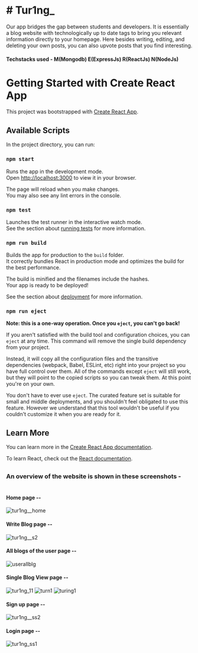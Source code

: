 <h1># Tur1ng_</h1>

Our app bridges the gap between students and developers. It is essentially a blog website with technologically up to date tags to bring you relevant information directly to your homepage. Here besides writing, editing, and deleting your own posts, you can also upvote posts that you find interesting.
#### Techstacks used - M(Mongodb) E(ExpressJs) R(ReactJs) N(NodeJs)

# Getting Started with Create React App

This project was bootstrapped with [Create React App](https://github.com/facebook/create-react-app).

## Available Scripts

In the project directory, you can run:

### `npm start`

Runs the app in the development mode.\
Open [http://localhost:3000](http://localhost:3000) to view it in your browser.

The page will reload when you make changes.\
You may also see any lint errors in the console.

### `npm test`

Launches the test runner in the interactive watch mode.\
See the section about [running tests](https://facebook.github.io/create-react-app/docs/running-tests) for more information.

### `npm run build`

Builds the app for production to the `build` folder.\
It correctly bundles React in production mode and optimizes the build for the best performance.

The build is minified and the filenames include the hashes.\
Your app is ready to be deployed!

See the section about [deployment](https://facebook.github.io/create-react-app/docs/deployment) for more information.

### `npm run eject`

**Note: this is a one-way operation. Once you `eject`, you can't go back!**

If you aren't satisfied with the build tool and configuration choices, you can `eject` at any time. This command will remove the single build dependency from your project.

Instead, it will copy all the configuration files and the transitive dependencies (webpack, Babel, ESLint, etc) right into your project so you have full control over them. All of the commands except `eject` will still work, but they will point to the copied scripts so you can tweak them. At this point you're on your own.

You don't have to ever use `eject`. The curated feature set is suitable for small and middle deployments, and you shouldn't feel obligated to use this feature. However we understand that this tool wouldn't be useful if you couldn't customize it when you are ready for it.

## Learn More

You can learn more in the [Create React App documentation](https://facebook.github.io/create-react-app/docs/getting-started).

To learn React, check out the [React documentation](https://reactjs.org/).
##
### An overview of the website is shown in these screenshots - 
#
#### Home page --
![tur1ng__home](https://user-images.githubusercontent.com/95478617/217651292-61b27656-2083-446e-9c33-6fce0c9d6e1b.png)
#### Write Blog page --
![tur1ng__s2](https://user-images.githubusercontent.com/95478617/216022863-0bcecbfb-d8b6-4748-a3d3-48caffaf492f.png)
#### All blogs of the user page -- 
![userallblg](https://user-images.githubusercontent.com/95478617/216805020-e79db92a-6710-46f1-af6b-6f0a9040bb55.png)
#### Single Blog View page --
![tur1ng_11](https://user-images.githubusercontent.com/95478617/216805007-b41f2efe-3cee-4ba5-91ef-ad59a97f3b32.png)
![turn1](https://user-images.githubusercontent.com/95478617/216805009-bc19c07e-6992-420a-906e-90c6d691a5f0.png)
![turing1](https://user-images.githubusercontent.com/95478617/216805012-2508f769-7b3d-48ee-9397-e09c771b3d92.png)

#### Sign up page --
![tur1ng__ss2](https://user-images.githubusercontent.com/95478617/215736223-c24bf57e-49ab-4b69-ae99-65f287bd9558.png)
#### Login page --
![tur1ng_ss1](https://user-images.githubusercontent.com/95478617/215501102-d46b61ec-c88d-4166-993c-81f60110d659.png)



